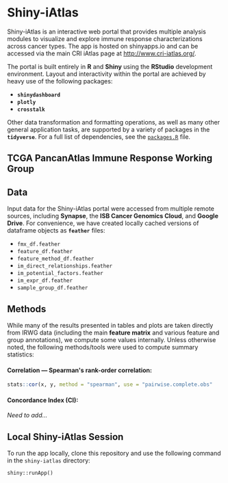 # Shiny-iAtlas

Shiny-iAtlas is an interactive web portal that provides multiple analysis modules to visualize and explore immune response characterizations across cancer types. The app is hosted on shinyapps.io and can be accessed via the main CRI iAtlas page at http://www.cri-iatlas.org/.

The portal is built entirely in **R** and **Shiny** using the **RStudio** development environment. Layout and interactivity within the portal are achieved by heavy use of the following packages:

+ **`shinydashboard`**
+ **`plotly`**
+ **`crosstalk`**

Other data transformation and formatting operations, as well as many other general application tasks, are supported by a variety of packages in the **`tidyverse`**. For a full list of dependencies, see the [`packages.R`]() file.

## TCGA PancanAtlas Immune Response Working Group

## Data

Input data for the Shiny-iAtlas portal were accessed from multiple remote sources, including **Synapse**, the **ISB Cancer Genomics Cloud**, and **Google Drive**. For convenience, we have created locally cached versions of dataframe objects as **`feather`** files:

+ `fmx_df.feather`
+ `feature_df.feather`
+ `feature_method_df.feather`
+ `im_direct_relationships.feather`
+ `im_potential_factors.feather`
+ `im_expr_df.feather`
+ `sample_group_df.feather`

## Methods

While many of the results presented in tables and plots are taken directly from IRWG data (including the main **feature matrix** and various feature and group annotations), we compute some values internally. Unless otherwise noted, the following methods/tools were used to compute summary statistics:

#### Correlation — Spearman's rank-order correlation:

```R
stats::cor(x, y, method = "spearman", use = "pairwise.complete.obs"
```

#### Concordance Index (CI):

_Need to add..._

## Local Shiny-iAtlas Session

To run the app locally, clone this repository and use the following command in the `shiny-iatlas` directory:
```
shiny::runApp()
```
